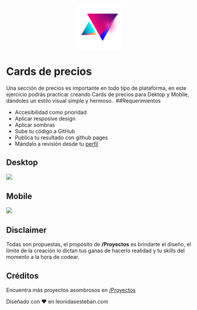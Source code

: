 <div align="center">
<img width="120px"  src="https://raw.githubusercontent.com/no-te-rindas/logo/main/Logo/LeonidasEsteban-destello-envolvente-cuadrada.png" />
</div>

# Cards de precios

Una sección de precios es importante en todo tipo de plataforma, en este ejercicio podrás practicar creando Cards de precios para Dektop y Mobile, dándoles un estilo visual simple y hermoso. 
##Requerimientos

- Accesibilidad como prioridad
- Aplicar resposive design
- Aplicar sombras
- Sube tu código a GitHub
- Publica tu resultado con github pages
- Mándalo a revisión desde tu [perfil](https://leonidasesteban.com/estudiante)

## Desktop

<img width="400px"  src="https://raw.githubusercontent.com/uxcristopher/imagenes/main/Readmes/Cards%20de%20precios/%F0%9F%96%A5-Desktop.png"/>

## Mobile

<img width="200px"  src="https://raw.githubusercontent.com/uxcristopher/imagenes/main/Readmes/Cards%20de%20precios/%F0%9F%93%B1-Mobile.png"/>

## Disclaimer

Todas son propuestas, el propósito de **/Proyectos** es brindarte el diseño, el límite de la creación lo dictan tus ganas de hacerlo realidad y tu skills del momento a la hora de codear.

## Créditos

Encuentra más proyectos asombrosos en [/Proyectos](https://leonidasesteban.com/proyectos)

Diseñado con ♥️ en leonidasesteban.com
